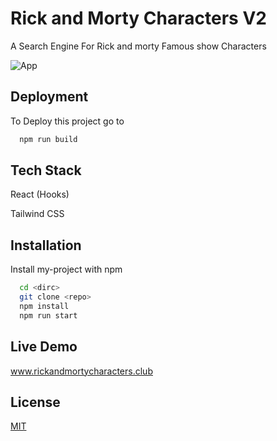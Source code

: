 
# Rick and Morty Characters V2

A Search Engine For Rick and morty Famous show Characters 

![App](https://github.com/Sherifjrr/rick-and-morty-characters-v2/src/images/portal.png)

## Deployment

To Deploy this project go to

```bash
  npm run build
```

  
## Tech Stack

React (Hooks)

Tailwind CSS 



  
## Installation

Install my-project with npm

```bash
  cd <dirc>
  git clone <repo>
  npm install
  npm run start
```
    

## Live Demo

www.rickandmortycharacters.club

  
## License

[MIT](https://choosealicense.com/licenses/mit/)

  